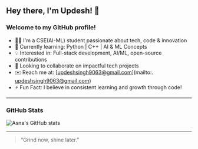 
## Hey there, I'm Updesh! 👋

### Welcome to my GitHub profile!

- 👨‍💻 I'm a CSE(AI-ML) student passionate about tech, code & innovation  
- 🚀 Currently learning: Python | C++ | AI & ML Concepts
- 💡 Interested in: Full-stack development, AI/ML, open-source contributions  
- 🤝 Looking to collaborate on impactful tech projects  
- ✉️ Reach me at: [updeshsingh9063@gmail.com](mailto:. updeshsingh9063@gmail.com)  
- ⚡ Fun Fact: I believe in consistent learning and growth through code!

---

### GitHub Stats

![Asna's GitHub stats](https://github-readme-stats.vercel.app/api?username=updeshsingh9063&show_icons=true&theme=radical)

---

> “Grind now, shine later.”
<!---
updeshsingh9063/updeshsingh9063 is a ✨ special ✨ repository because its `README.md` (this file) appears on your GitHub profile.
You can click the Preview link to take a look at your changes.
--->
